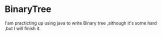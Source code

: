 # BinaryTree
I'am practicting up using java to write Binary tree ,although it's some hard ,but I will finish it.
